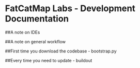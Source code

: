 # FatCatMap Labs - Development Documentation

##A note on IDEs

##A note on general workflow

##First time you download the codebase - bootstrap.py

##Every time you need to update - buildout